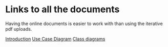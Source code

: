 # Links to all the documents
Having the online documents is easier to work with than  using the iterative pdf uploads.

[Introduction](https://docs.google.com/document/d/1x1_FNuNPJbiUSRwJ-UhDQkd4oWF4cpZVvcM2w6_HG8A/edit?usp=sharing)
[Use Case Diagram](https://www.lucidchart.com/invitations/accept/83cb6776-baea-4d6a-8719-2906468b0c92)
[Class diagrams](https://www.lucidchart.com/invitations/accept/2e21c0bf-27ef-4989-886e-e36a6ffeccfd)

